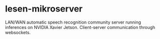 # lesen-mikroserver
LAN/WAN automatic speech recognition community server running inferences on NVIDIA Xavier Jetson. Client-server communication through websockets.
